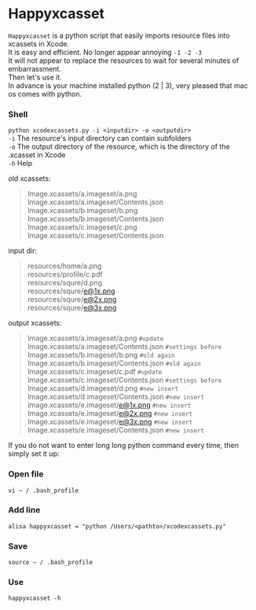 # Happyxcasset
`Happyxcasset` is a python script that easily imports resource files into xcassets in Xcode.   
It is easy and efficient.
No longer appear annoying `-1 -2 -3`   
It will not appear to replace the resources to wait for several minutes of embarrassment.   
Then let's use it.   
In advance is your machine installed python (2 | 3), very pleased that mac os comes with python.   
### Shell   
`python xcodexcassets.py -i <inputdir> -o <outputdir>`   
`-i` The resource's input directory can contain subfolders   
`-o` The output directory of the resource, which is the directory of the .xcasset in Xcode   
`-h` Help

old xcassets:   
>Image.xcassets/a.imageset/a.png   
Image.xcassets/a.imageset/Contents.json   
Image.xcassets/b.imageset/b.png   
Image.xcassets/b.imageset/Contents.json  
Image.xcassets/c.imageset/c.png   
Image.xcassets/c.imageset/Contents.json   

input dir:   
>resources/home/a.png     
resources/profile/c.pdf   
resources/squre/d.png   
resources/squre/e@1x.png   
resources/squre/e@2x.png   
resources/squre/e@3x.png   

output xcassets:
>Image.xcassets/a.imageset/a.png   `#update`
Image.xcassets/a.imageset/Contents.json   `#settings before`
Image.xcassets/b.imageset/b.png    `#old again`
Image.xcassets/b.imageset/Contents.json   `#old again`
Image.xcassets/c.imageset/c.pdf    `#update`
Image.xcassets/c.imageset/Contents.json   `#settings before`
Image.xcassets/d.imageset/d.png    `#new insert`
Image.xcassets/d.imageset/Contents.json   `#new insert`
Image.xcassets/e.imageset/e@1x.png    `#new insert`
Image.xcassets/e.imageset/e@2x.png    `#new insert`
Image.xcassets/e.imageset/e@3x.png    `#new insert`
Image.xcassets/e.imageset/Contents.json    `#new insert`

If you do not want to enter long long python command every time, then simply set it up:
### Open file   
`vi ~ / .bash_profile`   
### Add line    
`alisa happyxcasset = "python /Users/<pathto>/xcodexcassets.py"` 
### Save
`source ~ / .bash_profile`     
### Use   
`happyxcasset -h`   